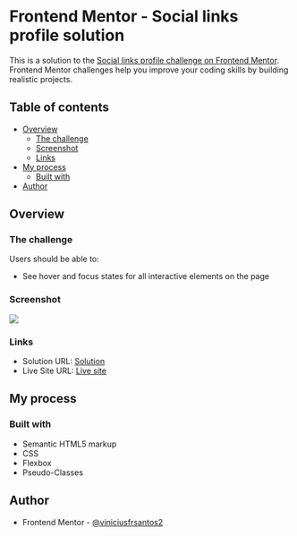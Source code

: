 # Frontend Mentor - Social links profile solution

This is a solution to the [Social links profile challenge on Frontend Mentor](https://www.frontendmentor.io/challenges/social-links-profile-UG32l9m6dQ). Frontend Mentor challenges help you improve your coding skills by building realistic projects. 

## Table of contents

- [Overview](#overview)
  - [The challenge](#the-challenge)
  - [Screenshot](#screenshot)
  - [Links](#links)
- [My process](#my-process)
  - [Built with](#built-with)
- [Author](#author)

## Overview

### The challenge

Users should be able to:

- See hover and focus states for all interactive elements on the page

### Screenshot

![](./assets/images/Screencast-from-2025-08-21-14-55-08.gif)

### Links

- Solution URL: [Solution](https://your-solution-url.com)
- Live Site URL: [Live site](https://incomparable-praline-0cd9d5.netlify.app/)

## My process

### Built with

- Semantic HTML5 markup
- CSS
- Flexbox
- Pseudo-Classes


## Author

- Frontend Mentor - [@viniciusfrsantos2](https://www.frontendmentor.io/profile/viniciusfrsantos2)
